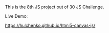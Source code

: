 This is the 8th JS project out of 30 JS Challenge.

Live Demo:

https://hulchenko.github.io/html5-canvas-js/